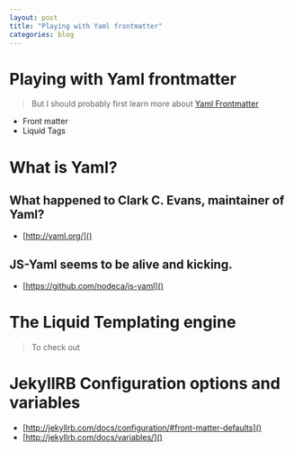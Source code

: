 ```yaml
---
layout: post
title: "Playing with Yaml frontmatter"
categories: blog
---
```


# Playing with Yaml frontmatter

> But I should probably first learn more about [Yaml Frontmatter](http://jekyllrb.com/docs/frontmatter/)

- Front matter
- Liquid Tags

# What is Yaml?

## What happened to Clark C. Evans, maintainer of Yaml?

- [http://yaml.org/]()

## JS-Yaml seems to be alive and kicking.

- [https://github.com/nodeca/js-yaml]()

# The Liquid Templating engine

> To check out

# JekyllRB Configuration options and variables

- [http://jekyllrb.com/docs/configuration/#front-matter-defaults]()
- [http://jekyllrb.com/docs/variables/]()
